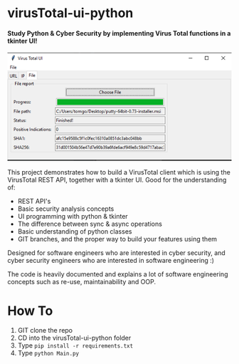 # virusTotal-ui-python
#### Study Python & Cyber Security by implementing Virus Total functions in a tkinter UI!

![Example](resources/Ex.PNG)

This project demonstrates how to build a VirusTotal client which is using the VirusTotal REST API, together with a tkinter UI.
Good for the understanding of:
- REST API's
- Basic security analysis concepts
- UI programming with python & tkinter
- The difference between sync & async operations
- Basic understanding of python classes
- GIT branches, and the proper way to build your features using them

Designed for software engineers who are interested in cyber security, and cyber security engineers who are interested in software engineering :)
 
The code is heavily documented and explains a lot of software engineering concepts such as re-use, maintainability and OOP. 



# How To

1) GIT clone the repo
2) CD into the virusTotal-ui-python folder 
3) Type `pip install -r requirements.txt`
4) Type `python Main.py`
